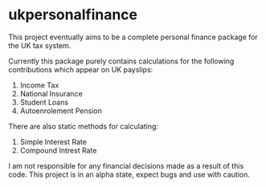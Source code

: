 # ukpersonalfinance

This project eventually aims to be a complete personal finance package for the UK tax system.

Currently this package purely contains calculations for the following contributions which appear on UK payslips:
1. Income Tax
2. National Insurance
3. Student Loans
4. Autoenrolement Pension

There are also static methods for calculating:
1. Simple Interest Rate
2. Compound Intrest Rate

I am not responsible for any financial decisions made as a result of this code. This project is in an alpha state, expect bugs and use with caution.
